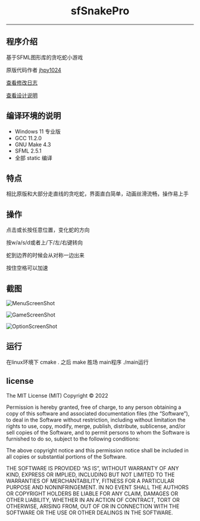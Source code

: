 <h1 align="center"> sfSnakePro </h1>

---

## 程序介绍

基于SFML图形库的贪吃蛇小游戏

原版代码作者 [jhpy1024](https://github.com/jhpy1024/sfSnake)

[查看修改日志](doc/ChangeLog.md)

[查看设计说明](doc/贪吃蛇游戏设计说明.md)

## 编译环境的说明

- Windows 11 专业版
- GCC 11.2.0
- GNU Make 4.3
- SFML 2.5.1
- 全部 static 编译

## 特点

相比原版和大部分走直线的贪吃蛇，界面直白简单，动画丝滑流畅，操作易上手

## 操作

点击或长按任意位置，变化蛇的方向

按w/a/s/d或者上/下/左/右键转向

蛇到边界的时候会从对称一边出来

按住空格可以加速

## 截图

![MenuScreenShot](doc/image/MenuScreenShot.png "游戏彩蛋截图")

![GameScreenShot](doc/image/GameScreenShot.png "游戏主界面截图")

![OptionScreenShot](doc/image/OptionScreenShot.png)

## 运行

在linux环境下 cmake . 之后 make 胜场 main程序
./main运行

## license

The MIT License (MIT)
Copyright © 2022 <JingYiJun>

Permission is hereby granted, free of charge, to any person obtaining a copy of this software and associated documentation files (the “Software”), to deal in the Software without restriction, including without limitation the rights to use, copy, modify, merge, publish, distribute, sublicense, and/or sell copies of the Software, and to permit persons to whom the Software is furnished to do so, subject to the following conditions:

The above copyright notice and this permission notice shall be included in all copies or substantial portions of the Software.

THE SOFTWARE IS PROVIDED “AS IS”, WITHOUT WARRANTY OF ANY KIND, EXPRESS OR IMPLIED, INCLUDING BUT NOT LIMITED TO THE WARRANTIES OF MERCHANTABILITY, FITNESS FOR A PARTICULAR PURPOSE AND NONINFRINGEMENT. IN NO EVENT SHALL THE AUTHORS OR COPYRIGHT HOLDERS BE LIABLE FOR ANY CLAIM, DAMAGES OR OTHER LIABILITY, WHETHER IN AN ACTION OF CONTRACT, TORT OR OTHERWISE, ARISING FROM, OUT OF OR IN CONNECTION WITH THE SOFTWARE OR THE USE OR OTHER DEALINGS IN THE SOFTWARE.